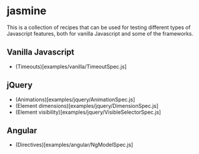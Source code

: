 # jasmine

This is a collection of recipes that can be used for testing different types of Javascript features, both for
vanilla Javascript and some of the frameworks.

## Vanilla Javascript

  * (Timeouts)[examples/vanilla/TimeoutSpec.js]

## jQuery

  * (Animations)[examples/jquery/AnimationSpec.js]
  * (Element dimensions)[examples/jquery/DimensionSpec.js]
  * (Element visibility)[examples/jquery/VisibleSelectorSpec.js]

## Angular

  * (Directives)[examples/angular/NgModelSpec.js]